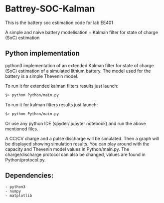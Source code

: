 # Battrey-SOC-Kalman
This is the battery soc estimation code for lab EE401

A simple and naive battery modelisation + Kalman filter for state of charge (SoC) estimation

## Python implementation
python3 implementation of an extended Kalman filter for state of charge (SoC) estimation of a simulated lithium battery. The model used for the battery is a simple Thevenin model.


To run it for extended kalman filters results just launch:
```sh
$> python Python/main.py
```

To run it for kalman filters results just launch:
```sh
$> python Python/main.py
```
Or use any python IDE (spyder/ jupyter notebook) and run the above mentioned files.

A CC/CV charge and a pulse discharge will be simulated. Then a graph will be displayed showing simulation results. You can play around with the capacity and Thevenin model values in Python/main.py. The charge/discharge protocol can also be changed, values are found in Python/protocol.py.

## Dependencies:
    - python3
    - numpy
    - matplotlib

